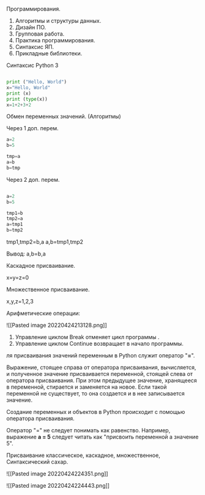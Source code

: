 Программирования.
1. Алгоритмы и структуры данных.
2. Дизайн ПО.
3. Групповая работа.
4. Практика программирования.
5. Синтаксис ЯП.
6. Прикладные библиотеки.

Синтаксис Python 3
```python

print ("Hello, World")
x="Hello, World"
print (x)
print (type(x))
x=1+2+3+2

```

Обмен переменных значений. (Алгоритмы)

Через 1 доп. перем.

```Python
a=2
b=5

tmp=a
a=b
b=tmp
```

Через 2 доп. перем.

```Python

a=2
b=5

tmp1=b
tmp2=a
a=tmp1
b=tmp2
```

tmp1,tmp2=b,a
a,b=tmp1,tmp2

Вывод: a,b=b,a

Каскадное присваивание.

x=y=z=0

Множественное присваивание.

x,y,z=1,2,3

Арифметические операции:

![[Pasted image 20220424213128.png]]


1. Управление циклом Break отменяет цикл программы .
2. Управление циклом Continue возвращает в начало программы.

ля присваивания значений переменным в Python служит оператор "**=**".  
  
Выражение, стоящее справа от оператора присваивания, вычисляется, и полученное значение присваивается переменной, стоящей слева от оператора присваивания. При этом предыдущее значение, хранящееся в переменной, стирается и заменяется на новое. Если такой переменной не существует, то она создается и в нее записывается значение.  
  
Создание переменных и объектов в Python происходит с помощью оператора присваивания.  
  
Оператор "=" не следует понимать как равенство. Например, выражение **a = 5** следует читать как "присвоить переменной a значение 5".



Присваивание классическое, каскадное, множественное, Синтаксический сахар.


![[Pasted image 20220424224351.png]]

![[Pasted image 20220424224443.png]]

